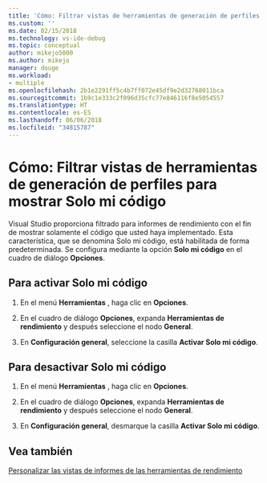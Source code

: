 ```yaml
---
title: 'Cómo: Filtrar vistas de herramientas de generación de perfiles para mostrar Solo mi código | Microsoft Docs'
ms.custom: ''
ms.date: 02/15/2018
ms.technology: vs-ide-debug
ms.topic: conceptual
author: mikejo5000
ms.author: mikejo
manager: douge
ms.workload:
- multiple
ms.openlocfilehash: 2b1e2291ff5c4b7ff072e45df9e2d32768011bca
ms.sourcegitcommit: 1b9c1e333c2f096d35cfc77e846116f8e5054557
ms.translationtype: HT
ms.contentlocale: es-ES
ms.lasthandoff: 06/06/2018
ms.locfileid: "34815787"
---
```

# <a name="how-to-filter-profiling-tools-report-views-to-display-just-my-code"></a>Cómo: Filtrar vistas de herramientas de generación de perfiles para mostrar Solo mi código

Visual Studio proporciona filtrado para informes de rendimiento con el fin de mostrar solamente el código que usted haya implementado. Esta característica, que se denomina Solo mi código, está habilitada de forma predeterminada. Se configura mediante la opción **Solo mi código** en el cuadro de diálogo **Opciones**.

## <a name="to-enable-just-my-code"></a>Para activar Solo mi código

1. En el menú **Herramientas** , haga clic en **Opciones**.

2. En el cuadro de diálogo **Opciones**, expanda **Herramientas de rendimiento** y después seleccione el nodo **General**.

3. En **Configuración general**, seleccione la casilla **Activar Solo mi código**.

## <a name="to-disable-just-my-code"></a>Para desactivar Solo mi código

1. En el menú **Herramientas** , haga clic en **Opciones**.

2. En el cuadro de diálogo **Opciones**, expanda **Herramientas de rendimiento** y después seleccione el nodo **General**.

3. En **Configuración general**, desmarque la casilla **Activar Solo mi código**.

## <a name="see-also"></a>Vea también

[Personalizar las vistas de informes de las herramientas de rendimiento](../profiling/customizing-performance-tools-report-views.md)